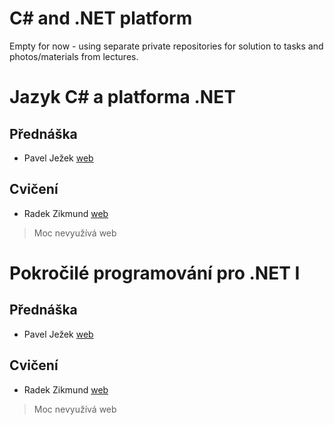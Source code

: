 # C# and .NET platform
Empty for now - using separate private repositories for solution to tasks and photos/materials from lectures.  
  
# Jazyk C# a platforma .NET
## Přednáška  
- Pavel Ježek [web](https://d3s.mff.cuni.cz/legacy/~jezek/)
  
## Cvičení  
- Radek Zikmund [web](https://www.ms.mff.cuni.cz/~zikmundr/)
> Moc nevyužívá web  
  
# Pokročilé programování pro .NET I
## Přednáška
- Pavel Ježek [web](https://d3s.mff.cuni.cz/legacy/~jezek/)
  
## Cvičení
- Radek Zikmund [web](https://www.ms.mff.cuni.cz/~zikmundr/)
> Moc nevyužívá web  
